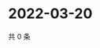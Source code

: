 # 2022-03-20

共 0 条

<!-- BEGIN WEIBO -->
<!-- 最后更新时间 Sun Mar 20 2022 06:13:45 GMT+0800 (China Standard Time) -->

<!-- END WEIBO -->
